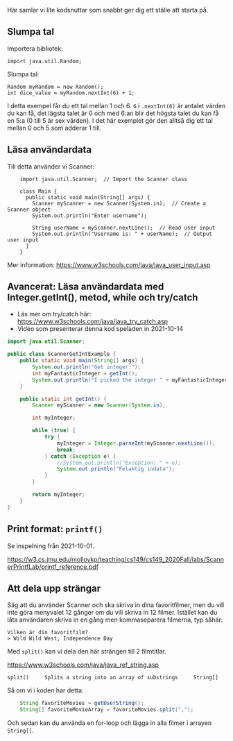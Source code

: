 Här samlar vi lite kodsnuttar som snabbt ger dig ett ställe att starta på.

## Slumpa tal

Importera bibliotek:

    import java.util.Random;

Slumpa tal:

    Random myRandom = new Random();
    int dice_value = myRandom.nextInt(6) + 1;

I detta exempel får du ett tal mellan 1 och 6. `6` i `.nextInt(6)` är antalet värden du kan få, det lägsta talet är 0 och med 6:an blir det högsta talet du kan få en 5:a (0 till 5 är sex värden). I det här exemplet gör den alltså dig ett tal mellan 0 och 5 som adderar 1 till.


## Läsa användardata

Till detta använder vi Scanner:

        import java.util.Scanner;  // Import the Scanner class

        class Main {
          public static void main(String[] args) {
            Scanner myScanner = new Scanner(System.in);  // Create a Scanner object
            System.out.println("Enter username");

            String userName = myScanner.nextLine();  // Read user input
            System.out.println("Username is: " + userName);  // Output user input
          }
        }


Mer information: https://www.w3schools.com/java/java_user_input.asp

## Avancerat: Läsa användardata med Integer.getInt(), metod, while och try/catch

* Läs mer om try/catch här: https://www.w3schools.com/java/java_try_catch.asp
* Video som presenterar denna kod speladen in 2021-10-14

```java
import java.util.Scanner;

public class ScannerGetIntExample {
    public static void main(String[] args) {
        System.out.println("Get integer:");
        int myFantasticInteger = getInt();
        System.out.println("I picked the integer " + myFantasticInteger);
    }

    public static int getInt() {
        Scanner myScanner = new Scanner(System.in);

        int myInteger;

        while (true) {
            try {
                myInteger = Integer.parseInt(myScanner.nextLine());
                break;
            } catch (Exception e) {
                //System.out.println("Exception: " + e);
                System.out.println("Felaktig indata");
            }
        }

        return myInteger;
    }
}
```

## Print format: `printf()`

Se inspelning från 2021-10-01.

https://w3.cs.jmu.edu/molloykp/teaching/cs149/cs149_2020Fall/labs/ScannerPrintfLab/printf_reference.pdf

## Att dela upp strängar

Säg att du använder Scanner och ska skriva in dina favoritfilmer, men du vill inte göra menyvalet 12 gånger om du vill skriva in 12 filmer. Istället kan du låta användaren skriva in en gång men kommaseparera filmerna, typ såhär:

    Vilken är din favoritfilm?
    > Wild Wild West, Independence Day

Med `split()` kan vi dela den här strängen till 2 filmtitlar.

https://www.w3schools.com/java/java_ref_string.asp

    split() 	Splits a string into an array of substrings 	String[]

Så om vi i koden har detta:

```java
    String favoriteMovies = getUserString();
    String[] favoriteMovieArray = favoriteMovies.split(",");
```

Och sedan kan du använda en for-loop och lägga in alla filmer i arrayen `String[]`.